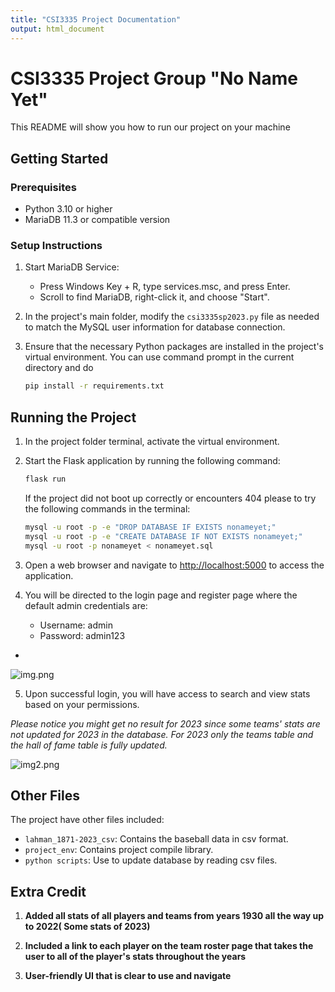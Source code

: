 ```yaml
---
title: "CSI3335 Project Documentation"
output: html_document
---
```


# CSI3335 Project Group "No Name Yet"

This README will show you how to run our project on your machine

## Getting Started

### Prerequisites

- Python 3.10 or higher
- MariaDB 11.3 or compatible version

### Setup Instructions

1. Start MariaDB Service:
    - Press Windows Key + R, type services.msc, and press Enter.
    - Scroll to find MariaDB, right-click it, and choose "Start".


2. In the project's main folder, modify the `csi3335sp2023.py` file as needed to match the MySQL user information for database connection.


3. Ensure that the necessary Python packages are installed in the project's virtual environment. You can use command prompt in the current directory and do

   ```bash
   pip install -r requirements.txt
   ```

## Running the Project

1. In the project folder terminal, activate the virtual environment.


2. Start the Flask application by running the following command:
   ```bash
   flask run
   ```
   If the project did not boot up correctly or encounters 404 please to try the following commands in the terminal:
    ```bash
    mysql -u root -p -e "DROP DATABASE IF EXISTS nonameyet;" 
    mysql -u root -p -e "CREATE DATABASE IF NOT EXISTS nonameyet;"
    mysql -u root -p nonameyet < nonameyet.sql
   ```
   
3. Open a web browser and navigate to [http://localhost:5000](http://localhost:5000) to access the application.


4. You will be directed to the login page and register page where the default admin credentials are:
   - Username: admin
   - Password: admin123
-

![img.png](readMe%20image/img.png)


5. Upon successful login, you will have access to search and view stats based on your permissions.
   
*Please notice you might get no result for 2023 since some teams' stats are not updated for 2023 in the database. For 2023 only the teams table and the hall of fame table is fully updated.*

![img2.png](readMe%20image%2Fimg2.png)

## Other Files

The project have other files included:

- `lahman_1871-2023_csv`: Contains the baseball data in csv format.
- `project_env`: Contains project compile library.
- `python scripts`: Use to update database by reading csv files.



## Extra Credit
1. **Added all stats of all players and teams from years 1930 all the way up to 2022( Some stats of 2023)**

2. **Included a link to each player on the team roster page that takes the user to all of the player's stats throughout the years**

3. **User-friendly UI that is clear to use and navigate**
